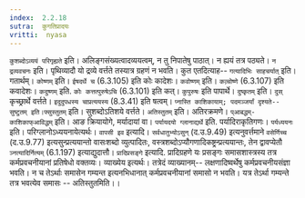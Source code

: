 ```yaml
---
index:  2.2.18
sutra:  कुगतिप्रादयः
vritti:  nyasa
---
```


`कुशब्दोऽव्ययं परिगृह्यते` इति। अलिङ्गसंख्यत्वादव्ययत्वम्, न तु निपातेषु पाठात्। न ह्ययं तत्र पठ्यते। `न द्रव्यवचनः` इति। पृथिव्यादौ यो द्रव्ये वर्त्तते तस्यात्र ग्रहणं न भवति। कुत एतदित्याह-- `गत्यादिभिः साहचर्यात्` इति। गतार्थम्।
`कोष्णम्` इति। `ईषदर्थे च` (6.3.105) इति कोः कादेशः। `कवोष्णम्` इति। `कव़्चोष्णे` (6.3.107) इति कवादेशः। `कदुष्णम्` इति. `कोः कत्तत्पुरुषेऽचि` (6.3.101) इति कत्। `कुपुरुषः` इति पापार्थे। `दुष्कृतम्` इति। `दुस्` कृच्छ्रार्थे वर्त्तते। `इदुदुपधस्य चाप्रत्ययस्य` (8.3.41) इति षत्वम्। `प्नास्ति काशिकायाम्; पदमञ्जर्यां दृश्यते-- सुष्टुतम् इति।फ्सुस्तुतम्` इति। सुशब्दोऽतिशये वर्त्तते। `अतिस्तुतम्` इति। अतिरक्रमणे। `प्आबद्धम्- काशिकाफ्आविद्धम्` इति। आङ क्रियायोगे, मर्यादायां वा।
`पर्यायदयो ग्लानाद्यर्थे` इति. पर्यादिराकृतिगणः। `पर्यध्ययनः` इति। परिग्लानोऽध्ययनायेत्यर्थः। `वापसी इव` इत्यादि। `सर्वधातुभ्योऽसुन्` (द.उ.9.49) इत्यनुवर्त्तमाने `वसेर्णिच्च` (द.उ.9.77) इत्यसुन्प्रत्ययान्तो वासःशब्दो व्युत्पादितः, वस्त्रशब्दोऽप्यौगणादिकष्ट्रन्प्रत्ययान्तः, तेन द्वावप्येतौ `ञ्नत्यादिर्नित्यम्` (6.1.197) इत्याद्युदात्तौ।
`प्रादिप्रसङ्गे` इत्यादि. प्रादिग्रहणे यः प्रसङ्गः समासशास्त्रस्य तत्र कर्मप्रवचनीयानां प्रतिषेधो वक्तव्यः। व्याख्येय इत्यर्थः। तत्रेदं व्याख्यानम्-- लक्षणादिष्वर्थेषु कर्मप्रवचनीयसंज्ञा भवति। न च तेऽर्थाः समासेन गम्यन्त इत्यनभिधानात् कर्मप्रवचनीयानां समासो न भवति। यत्र तेऽर्था गम्यन्ते तत्र भवत्येव समासः -- अतिस्तुतमिति।।

